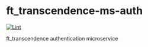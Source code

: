 # ft_transcendence-ms-auth

[![Lint](https://github.com/0bvim/ft_transcendence-ms-auth/actions/workflows/lint.yml/badge.svg)](https://github.com/0bvim/ft_transcendence-ms-auth/actions/workflows/lint.yml)

ft_transcendence authentication microservice
